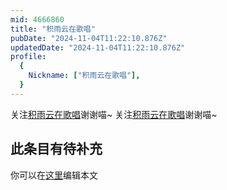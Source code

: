 ```yaml
---
mid: 4666860
title: "积雨云在歌唱"
pubDate: "2024-11-04T11:22:10.876Z"
updatedDate: "2024-11-04T11:22:10.876Z"
profile:
  {
    Nickname: ["积雨云在歌唱"],
  }
---
```


关注[积雨云在歌唱](https://space.bilibili.com/4666860)谢谢喵~ 关注[积雨云在歌唱](https://space.bilibili.com/4666860)谢谢喵~

## 此条目有待补充
你可以在[这里](https://github.com/Yuhanawa/VTuber.ICU-Content/edit/master/v/积雨云在歌唱/index.md)编辑本文
